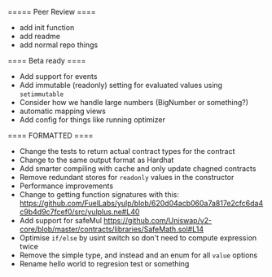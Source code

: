 ===== Peer Review ====

- add init function
- add readme
- add normal repo things

==== Beta ready ====

- Add support for events
- Add immutable (readonly) setting for evaluated values using `setimmutable`
- Consider how we handle large numbers (BigNumber or something?)
- automatic mapping views
- Add config for things like running optimizer

==== FORMATTED ====

- Change the tests to return actual contract types for the contract
- Change to the same output format as Hardhat
- Add smarter compiling with cache and only update chagned contracts
- Remove redundant stores for `readonly` values in the constructor
- Performance improvements
- Change to getting function signatures with this: https://github.com/FuelLabs/yulp/blob/620d04acb060a7a817e2cfc6da4c9b4d9c7fcef0/src/yulplus.ne#L40
- Add support for safeMul https://github.com/Uniswap/v2-core/blob/master/contracts/libraries/SafeMath.sol#L14
- Optimise `if/else` by usint switch so don't need to compute expression twice
- Remove the simple type, and instead and an enum for all `value` options
- Rename hello world to regresion test or something

